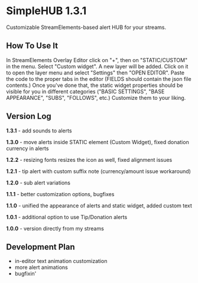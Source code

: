 # SimpleHUB 1.3.1
Customizable StreamElements-based alert HUB for your streams. 

## How To Use It
In StreamElements Overlay Editor click on "+", then on "STATIC/CUSTOM" in the menu. Select "Custom widget". A new layer will be added. Click on it to open the layer menu and select  "Settings" then "OPEN EDITOR". Paste the code to the proper tabs in the editor (FIELDS should contain the json file contents.) Once you've done that, the static widget properties should be visible for you in different categories ("BASIC SETTINGS", "BASE APPEARANCE", "SUBS", "FOLLOWS", etc.) Customize them to your liking.

## Version Log
**1.3.1** - add sounds to alerts

**1.3.0** - move alerts inside STATIC element (Custom Widget), fixed donation currency in alerts

**1.2.2** - resizing fonts resizes the icon as well, fixed alignment issues

**1.2.1** - tip alert with custom suffix note (currency/amount issue workaround)

**1.2.0** - sub alert variations

**1.1.1** - better customization options, bugfixes

**1.1.0** - unified the appearance of alerts and static widget, added custom text

**1.0.1** - additional option to use Tip/Donation alerts

**1.0.0** - version directly from my streams



## Development Plan
* in-editor text animation customization
* more alert animations
* bugfixin'